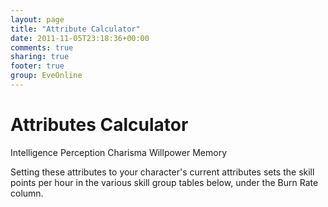 ```yaml
---
layout: page
title: "Attribute Calculator"
date: 2011-11-05T23:18:36+00:00
comments: true
sharing: true
footer: true
group: EveOnline
---
```


Attributes Calculator
===========================



</tr>
<tr>
  <td >Intelligence</td>
  <td ></td>
</tr>
<tr>
  <td >Perception</td>
  <td ></td>
</tr>
<tr>
  <td >Charisma</td>
  <td ></td>
</tr>
<tr>
  <td >Willpower</td>
  <td ></td>
</tr>
<tr>
  <td >Memory</td>
  <td ></td></tr></table>

Setting these attributes to your character's current attributes sets the skill points per hour in the various skill group tables below, under the Burn Rate column.
